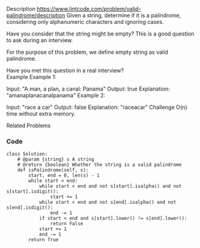 Description
https://www.lintcode.com/problem/valid-palindrome/description
Given a string, determine if it is a palindrome, considering only alphanumeric characters and ignoring cases.

Have you consider that the string might be empty? This is a good question to ask during an interview.

For the purpose of this problem, we define empty string as valid palindrome.

Have you met this question in a real interview?  
Example
Example 1:

Input: "A man, a plan, a canal: Panama"
Output: true
Explanation: "amanaplanacanalpanama"
Example 2:

Input: "race a car"
Output: false
Explanation: "raceacar"
Challenge
O(n) time without extra memory.

Related Problems
### Code
```
class Solution:
    # @param {string} s A string
    # @return {boolean} Whether the string is a valid palindrome
    def isPalindrome(self, s):
        start, end = 0, len(s) - 1
        while start < end:
            while start < end and not s[start].isalpha() and not s[start].isdigit():
                start += 1
            while start < end and not s[end].isalpha() and not s[end].isdigit():
                end -= 1
            if start < end and s[start].lower() != s[end].lower():
                return False
            start += 1
            end -= 1
        return True
```
